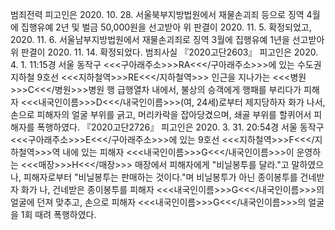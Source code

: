 범죄전력
피고인은 2020. 10. 28. 서울북부지방법원에서 재물손괴죄 등으로 징역 4월에 집행유예 2년 및 벌금 50,000원을 선고받아 위 판결이 2020. 11. 5. 확정되었고, 2020. 11. 6. 서울남부지방법원에서 재물손괴죄로 징역 3월에 집행유예 1년을 선고받아 위 판결이 2020. 11. 14. 확정되었다.
범죄사실
『2020고단2603』
피고인은 2020. 4. 1. 11:15경 서울 동작구 <<<구아래주소>>>RA<<</구아래주소>>>에 있는 수도권지하철 9호선 <<<지하철역>>>RE<<</지하철역>>> 인근을 지나가는 <<<병원>>>C<<</병원>>>병원 행 급행열차 내에서, 불상의 승객에게 행패를 부리다가 피해자 <<<내국인이름>>>D<<</내국인이름>>>(여, 24세)로부터 제지당하자 화가 나서, 손으로 피해자의 얼굴 부위를 긁고, 머리카락을 잡아당겼으며, 쇄골 부위를 할퀴어서 피해자를 폭행하였다.
『2020고단2726』
피고인은 2020. 3. 31. 20:54경 서울 동작구 <<<구아래주소>>>E<<</구아래주소>>>에 있는 9호선 <<<지하철역>>>F<<</지하철역>>>역 내에 있는 피해자 <<<내국인이름>>>G<<</내국인이름>>>이 운영하는 <<<매장>>>H<<</매장>>> 매장에서 피해자에게 "비닐봉투를 달라."고 말하였으나, 피해자로부터 "비닐봉투는 판매하는 것이다."며 비닐봉투가 아닌 종이봉투를 건네받자 화가 나, 건네받은 종이봉투를 피해자 <<<내국인이름>>>G<<</내국인이름>>>의 얼굴에 던져 맞추고, 손으로 피해자 <<<내국인이름>>>G<<</내국인이름>>>의 얼굴을 1회 때려 폭행하였다.
